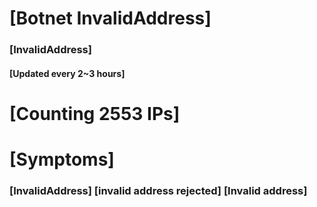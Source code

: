 # [Botnet InvalidAddress]
### [InvalidAddress]
#### [Updated every 2~3 hours]

# [Counting 2553 IPs]

# [Symptoms] 

###   [InvalidAddress] [invalid address rejected] [Invalid address]
